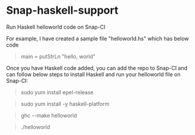 # Snap-haskell-support
Run Haskell helloworld code on Snap-CI

For example, I have created a sample file "helloworld.hs" which has below code

> main = putStrLn "hello, world" 

Once you have Haskell code added, you can add the repo to Snap-CI and can follow below steps to install Haskell and run your helloworld file on Snap-CI:

> sudo yum install epel-release

> sudo yum install -y haskell-platform

> ghc --make helloworld

> ./helloworld
